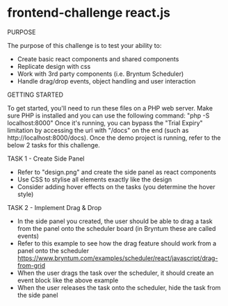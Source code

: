 # frontend-challenge react.js

PURPOSE

The purpose of this challenge is to test your ability to:
- Create basic react components and shared components
- Replicate design with css
- Work with 3rd party components (i.e. Bryntum Scheduler)
- Handle drag/drop events, object handling and user interaction


GETTING STARTED

To get started, you'll need to run these files on a PHP web server. Make sure PHP is installed and you can use the following command: "php -S localhost:8000"
Once it's running, you can bypass the "Trial Expiry" limitation by accessing the url with "/docs" on the end (such as http://localhost:8000/docs). Once the demo project is running, refer to the below 2 tasks for this challenge.


TASK 1 - Create Side Panel

- Refer to "design.png" and create the side panel as react components
- Use CSS to stylise all elements exactly like the design
- Consider adding hover effects on the tasks (you determine the hover style)


TASK 2 - Implement Drag & Drop

- In the side panel you created, the user should be able to drag a task from the panel onto the scheduler board (in Bryntum these are called events)
- Refer to this example to see how the drag feature should work from a panel onto the scheduler https://www.bryntum.com/examples/scheduler/react/javascript/drag-from-grid
- When the user drags the task over the scheduler, it should create an event block like the above example
- When the user releases the task onto the scheduler, hide the task from the side panel